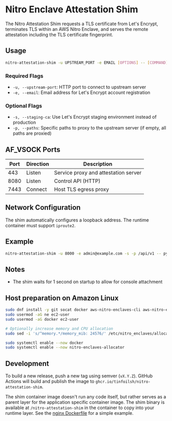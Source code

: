 # Nitro Enclave Attestation Shim

The Nitro Attestation Shim requests a TLS certificate from Let's Encrypt, terminates TLS within an AWS Nitro Enclave, and serves the remote attestation including the TLS certificate fingerprint.

## Usage

```bash
nitro-attestation-shim -u UPSTREAM_PORT -e EMAIL [OPTIONS] -- [COMMAND]
```

### Required Flags

- `-u, --upstream-port`: HTTP port to connect to upstream server
- `-e, --email`: Email address for Let's Encrypt account registration

### Optional Flags

- `-s, --staging-ca`: Use Let's Encrypt staging environment instead of production
- `-p, --paths`: Specific paths to proxy to the upstream server (if empty, all paths are proxied)

## AF_VSOCK Ports

| Port | Direction | Description                          |
|------|-----------|--------------------------------------|
| 443  | Listen    | Service proxy and attestation server |
| 8080 | Listen    | Control API (HTTP)                   |
| 7443 | Connect   | Host TLS egress proxy                |

## Network Configuration

The shim automatically configures a loopback address. The runtime container must support `iproute2`.

## Example

```bash
nitro-attestation-shim -u 8000 -e admin@example.com -s -p /api/v1 -- python3 -m http.server
```

## Notes

- The shim waits for 1 second on startup to allow for console attachment

## Host preparation on Amazon Linux

```bash
sudo dnf install -y git socat docker aws-nitro-enclaves-cli aws-nitro-enclaves-cli-devel
sudo usermod -aG ne ec2-user
sudo usermod -aG docker ec2-user

# Optionally increase memory and CPU allocation
sudo sed -i 's/^memory.*/memory_mib: 24576/' /etc/nitro_enclaves/allocator.yaml

sudo systemctl enable --now docker
sudo systemctl enable --now nitro-enclaves-allocator
```

## Development

To build a new release, push a new tag using semver (`vX.Y.Z`). GitHub Actions will build and publish the image to `ghcr.io/tinfoilsh/nitro-attestation-shim`.

The shim container image doesn't run any code itself, but rather serves as a parent layer for the application specific container image. The shim binary is available at `/nitro-attestation-shim` in the container to copy into your runtime layer. See the [nginx Dockerfile](https://github.com/tinfoilsh/nitro-attestation-shim/blob/main/examples/nginx/Dockerfile) for a simple example.
